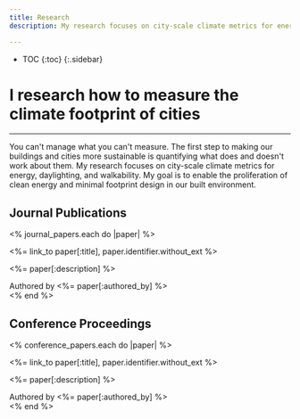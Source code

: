 ```yaml
---
title: Research
description: My research focuses on city-scale climate metrics for energy, daylighting, and walkability.

---
```

* TOC
{:toc}
{:.sidebar}

# I research how to measure the climate footprint of cities
---

You can't manage what you can't measure. The first step to making our buildings and cities more sustainable is quantifying what does and doesn't work about them. My research focuses on city-scale climate metrics for energy, daylighting, and walkability. My goal is to enable the proliferation of clean energy and minimal footprint design in our built environment.

## Journal Publications

<% journal_papers.each do |paper| %>
<section class="card">
  <p class="title"><%= link_to paper[:title], paper.identifier.without_ext %></p>
  <p class="description"><%= paper[:description] %></p>
  <aside>Authored by <%= paper[:authored_by] %></aside>
</section>
<% end %>

## Conference Proceedings

<% conference_papers.each do |paper| %>
<section class="card">
  <p class="title"><%= link_to paper[:title], paper.identifier.without_ext %></p>
  <p class="description"><%= paper[:description] %></p>
  <aside>Authored by <%= paper[:authored_by] %></aside>
</section>
<% end %>
